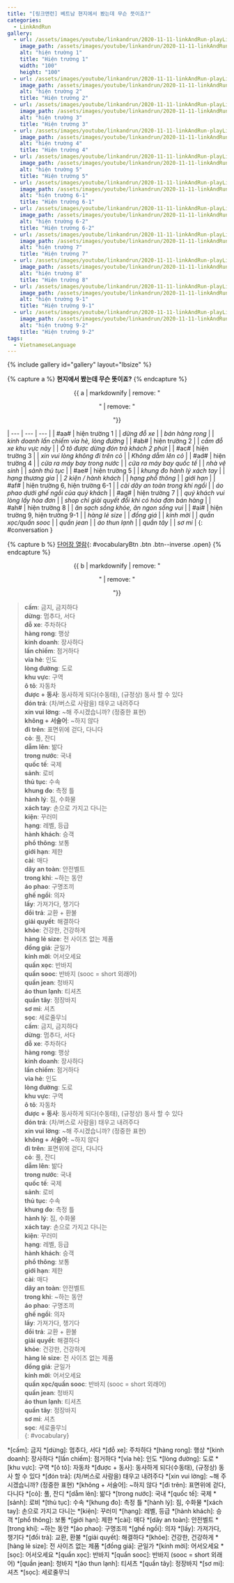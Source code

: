 ```yaml
---
title: "[링크앤런] 베트남 현지에서 봤는데 무슨 뜻이죠?"
categories:
  - LinkAndRun
gallery:
  - url: /assets/images/youtube/linkandrun/2020-11-11-linkAndRun-playList3_1.png
    image_path: /assets/images/youtube/linkandrun/2020-11-11-linkAndRun-playList3_1.png
    alt: "hiện trường 1"
    title: "Hiện trường 1"
    width: "100"
    height: "100"
  - url: /assets/images/youtube/linkandrun/2020-11-11-linkAndRun-playList3_2.png
    image_path: /assets/images/youtube/linkandrun/2020-11-11-linkAndRun-playList3_2.png
    alt: "hiện trường 2"
    title: "Hiện trường 2"
  - url: /assets/images/youtube/linkandrun/2020-11-11-linkAndRun-playList3_3.png
    image_path: /assets/images/youtube/linkandrun/2020-11-11-linkAndRun-playList3_3.png
    alt: "hiện trường 3"
    title: "Hiện trường 3"
  - url: /assets/images/youtube/linkandrun/2020-11-11-linkAndRun-playList3_4.png
    image_path: /assets/images/youtube/linkandrun/2020-11-11-linkAndRun-playList3_4.png
    alt: "hiện trường 4"
    title: "Hiện trường 4"
  - url: /assets/images/youtube/linkandrun/2020-11-11-linkAndRun-playList3_5.png
    image_path: /assets/images/youtube/linkandrun/2020-11-11-linkAndRun-playList3_5.png
    alt: "hiện trường 5"
    title: "Hiện trường 5"
  - url: /assets/images/youtube/linkandrun/2020-11-11-linkAndRun-playList3_6-1.png
    image_path: /assets/images/youtube/linkandrun/2020-11-11-linkAndRun-playList3_6-1.png
    alt: "hiện trường 6-1"
    title: "Hiện trường 6-1"
  - url: /assets/images/youtube/linkandrun/2020-11-11-linkAndRun-playList3_6-2.png
    image_path: /assets/images/youtube/linkandrun/2020-11-11-linkAndRun-playList3_6-2.png
    alt: "hiện trường 6-2"
    title: "Hiện trường 6-2"
  - url: /assets/images/youtube/linkandrun/2020-11-11-linkAndRun-playList3_7.png
    image_path: /assets/images/youtube/linkandrun/2020-11-11-linkAndRun-playList3_7.png
    alt: "hiện trường 7"
    title: "Hiện trường 7"
  - url: /assets/images/youtube/linkandrun/2020-11-11-linkAndRun-playList3_8.png
    image_path: /assets/images/youtube/linkandrun/2020-11-11-linkAndRun-playList3_8.png
    alt: "hiện trường 8"
    title: "Hiện trường 8"
  - url: /assets/images/youtube/linkandrun/2020-11-11-linkAndRun-playList3_9-1.png
    image_path: /assets/images/youtube/linkandrun/2020-11-11-linkAndRun-playList3_9-1.png
    alt: "hiện trường 9-1"
    title: "Hiện trường 9-1"
  - url: /assets/images/youtube/linkandrun/2020-11-11-linkAndRun-playList3_9-2.png
    image_path: /assets/images/youtube/linkandrun/2020-11-11-linkAndRun-playList3_9-2.png
    alt: "hiện trường 9-2"
    title: "Hiện trường 9-2"
tags:
  - VietnameseLanguage
---
```


{% include gallery id="gallery" layout="lbsize" %}

{% capture a %}
**현지에서 봤는데 무슨 뜻이죠?**
{% endcapture %}
<div class="notice--danger" style="text-align: center;">
{{ a | markdownify | remove: "<p>" | remove: "</p>"}}
</div>

| --- | --- | --- |
| #aa# | hiện trường 1 |
| *dừng đỗ xe* |
| *bán hàng rong* |
| *kinh doanh lấn chiếm vỉa hè, lòng đường* |
| #ab# | hiện trường 2 |
| *cấm đỗ xe khu vực này* |
| *Ô tô được dừng đón trả khách 2 phút* |
| #ac# | hiện trường 3 |
| *xin vui lòng không đi trên cỏ* |
| *Không dẫm lên cỏ* |
| #ad# | hiện trường 4 |
| *cửa ra máy bay trong nước* |
| *cửa ra máy bay quốc tế* |
| *nhà vệ sinh* |
| *sảnh thủ tục* |
| #ae# | hiện trường 5 |
| *khung đo hành lý xách tay* |
| *hạng thương gia* |
| *2 kiện / hành khách* |
| *hạng phổ thông* |
| *giới hạn* |
| #af# | hiện trường 6, hiện trường 6-1 |
| *cài dây an toàn trong khi ngồi* |
| *áo phao dưới ghế ngồi của quý khách* |
| #ag# | hiện trường 7 |
| *quý khách vui lòng lấy hóa đơn* |
| *shop chỉ giải quyết đổi khi có hóa đơn bán hàng* |
| #ah# | hiện trường 8 |
| *ăn sạch sống khỏe, ăn ngon sống vui* |
| #ai# | hiện trường 9, hiện trường 9-1 |
| *hàng lẻ size* |
| *đồng giá* |
| *kính mời* |
| *quần xọc/quần sooc* |
| *quần jean* |
| *áo thun lạnh* |
| *quần tây* |
| *sơ mi* |
{: #conversation }

{% capture b %} 
[단어장 열람](#){: #vocabularyBtn .btn .btn--inverse .open}
{% endcapture %}
<div class="notice--warning" style="text-align: center;">
{{ b | markdownify | remove: "<p>" | remove: "</p>"}}
</div>

> **cấm**: 금지, 금지하다  
> **dừng**: 멈추다, 서다  
> **đỗ xe**: 주차하다  
> **hàng rong**: 행상  
> **kinh doanh**: 장사하다  
> **lấn chiếm**: 점거하다  
> **vỉa hè**: 인도  
> **lòng đường**: 도로  
> **khu vực**: 구역  
> **ô tô**: 자동차  
> **được + 동사**: 동사하게 되다(수동태), (규정상) 동사 할 수 있다  
> **đón trả**: (차/버스로 사람을) 태우고 내려주다  
> **xin vui lờng**: ~해 주시겠습니까? (정중한 표현)  
> **không + 서술어**: ~하지 않다  
> **đi trên**: 표면위에 걷다, 다니다  
> **cỏ**: 풀, 잔디  
> **dẫm lên**: 밞다  
> **trong nước**: 국내  
> **quốc tế**: 국제  
> **sảnh**: 로비  
> **thủ tục**: 수속  
> **khung đo**: 측정 틀  
> **hành lý**: 짐, 수화물  
> **xách tay**: 손으로 가지고 다니는  
> **kiện**: 꾸러미  
> **hạng**: 레벨, 등급  
> **hành khách**: 승객  
> **phổ thông**: 보통  
> **giới hạn**: 제한  
> **cài**: 매다  
> **dây an toàn**: 안전벨트  
> **trong khi**: ~하는 동안  
> **áo phao**: 구명조끼  
> **ghế ngồi**: 의자  
> **lấy**: 가져가다, 챙기다  
> **đổi trả**: 교환 + 환불  
> **giải quyết**: 해결하다  
> **khỏe**: 건강한, 건강하게  
> **hàng lẻ size**: 전 사이즈 없는 제품  
> **đồng giá**: 균일가  
> **kính mời**: 어서오세요  
> **quần xọc**: 반바지  
> **quần sooc**: 반바지 (sooc = short 외래어)  
> **quần jean**: 청바지  
> **áo thun lạnh**: 티셔츠  
> **quần tây**: 정장바지  
> **sơ mi**: 셔츠  
> **sọc**:  세로줄무늬  
> **cấm**: 금지, 금지하다  
> **dừng**: 멈추다, 서다  
> **đỗ xe**: 주차하다  
> **hàng rong**: 행상  
> **kinh doanh**: 장사하다  
> **lấn chiếm**: 점거하다  
> **vỉa hè**: 인도  
> **lòng đường**: 도로  
> **khu vực**: 구역  
> **ô tô**: 자동차  
> **được + 동사**: 동사하게 되다(수동태), (규정상) 동사 할 수 있다  
> **đón trả**: (차/버스로 사람을) 태우고 내려주다  
> **xin vui lờng**: ~해 주시겠습니까? (정중한 표현)  
> **không + 서술어**: ~하지 않다  
> **đi trên**: 표면위에 걷다, 다니다  
> **cỏ**: 풀, 잔디  
> **dẫm lên**: 밞다  
> **trong nước**: 국내  
> **quốc tế**: 국제  
> **sảnh**: 로비  
> **thủ tục**: 수속  
> **khung đo**: 측정 틀  
> **hành lý**: 짐, 수화물  
> **xách tay**: 손으로 가지고 다니는  
> **kiện**: 꾸러미  
> **hạng**: 레벨, 등급  
> **hành khách**: 승객  
> **phổ thông**: 보통  
> **giới hạn**: 제한  
> **cài**: 매다  
> **dây an toàn**: 안전벨트  
> **trong khi**: ~하는 동안  
> **áo phao**: 구명조끼  
> **ghế ngồi**: 의자  
> **lấy**: 가져가다, 챙기다  
> **đổi trả**: 교환 + 환불  
> **giải quyết**: 해결하다  
> **khỏe**: 건강한, 건강하게  
> **hàng lẻ size**: 전 사이즈 없는 제품  
> **đồng giá**: 균일가  
> **kính mời**: 어서오세요  
> **quần xọc/quần sooc**: 반바지 (sooc = short 외래어)  
> **quần jean**: 청바지  
> **áo thun lạnh**: 티셔츠  
> **quần tây**: 정장바지  
> **sơ mi**: 셔츠  
> **sọc**:  세로줄무늬  
{: #vocabulary}

*[cấm]: 금지
*[dừng]: 멈추다, 서다
*[đỗ xe]: 주차하다
*[hàng rong]: 행상
*[kinh doanh]: 장사하다
*[lấn chiếm]: 점거하다
*[vỉa hè]: 인도
*[lòng đường]: 도로
*[khu vực]: 구역
*[ô tô]: 자동차
*[được + 동사]: 동사하게 되다(수동태), (규정상) 동사 할 수 있다
*[đón trả]: (차/버스로 사람을) 태우고 내려주다
*[xin vui lờng]: ~해 주시겠습니까? (정중한 표현)
*[không + 서술어]: ~하지 않다
*[đi trên]: 표면위에 걷다, 다니다
*[cỏ]: 풀, 잔디
*[dẫm lên]: 밞다
*[trong nước]: 국내
*[quốc tế]: 국제
*[sảnh]: 로비
*[thủ tục]: 수속
*[khung đo]: 측정 틀
*[hành lý]: 짐, 수화물
*[xách tay]: 손으로 가지고 다니는
*[kiện]: 꾸러미
*[hạng]: 레벨, 등급
*[hành khách]: 승객
*[phổ thông]: 보통
*[giới hạn]: 제한
*[cài]: 매다
*[dây an toàn]: 안전벨트
*[trong khi]: ~하는 동안
*[áo phao]: 구명조끼
*[ghế ngồi]: 의자
*[lấy]: 가져가다, 챙기다
*[đổi trả]: 교환, 환불
*[giải quyết]: 해결하다
*[khỏe]: 건강한, 건강하게
*[hàng lẻ size]: 전 사이즈 없는 제품
*[đồng giá]: 균일가
*[kính mời]: 어서오세요
*[sọc]: 어서오세요
*[quần xọc]: 반바지
*[quần sooc]: 반바지 (sooc = short 외래어)
*[quần jean]: 청바지
*[áo thun lạnh]: 티셔츠
*[quần tây]: 정장바지
*[sơ mi]: 셔츠
*[sọc]: 세로줄무늬